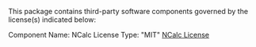 This package contains third-party software components governed by the license(s) indicated below:

Component Name: NCalc
License Type: "MIT"
[NCalc License](https://github.com/ncalc/ncalc/blob/master/LICENSE)
